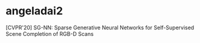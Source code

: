 # angeladai2
[CVPR'20] SG-NN: Sparse Generative Neural Networks for Self-Supervised Scene Completion of RGB-D Scans
